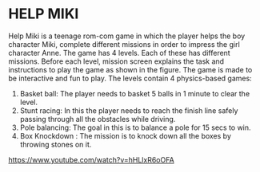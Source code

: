 # HELP MIKI
 
Help Miki is a teenage rom-com
game in which the player helps the boy character Miki,
complete different missions in order to impress the girl
character Anne. The game has 4 levels. Each of these has
different missions. Before each level, mission screen explains
the task and instructions to play the game as shown in the
figure. The game is made to be interactive and fun to play. The
levels contain 4 physics-based games:
1. Basket ball: The player needs to basket 5 balls in 1
minute to clear the level.
2. Stunt racing: In this the player needs to reach the finish
line safely passing through all the obstacles while
driving.
3. Pole balancing: The goal in this is to balance a pole for
15 secs to win.
4. Box Knockdown : The mission is to knock down all the
boxes by throwing stones on it.

https://www.youtube.com/watch?v=hHLlxR6oOFA
